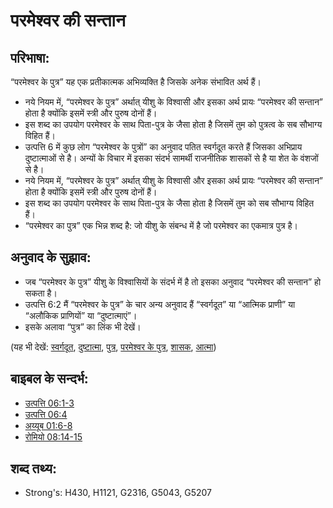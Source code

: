 # परमेश्वर की सन्तान #

## परिभाषा: ##

“परमेश्वर के पुत्र” यह एक प्रतीकात्मक अभिव्यक्ति है जिसके अनेक संभावित अर्थ हैं।

* नये नियम में, “परमेश्वर के पुत्र” अर्थात् यीशु के विश्वासी और इसका अर्थ प्रायः “परमेश्वर की सन्तान” होता है क्योंकि इसमें स्त्री और पुरुष दोनों हैं।
* इस शब्द का उपयोग परमेश्वर के साथ पिता-पुत्र के जैसा होता है जिसमें तुम को पुत्रत्व के सब सौभाग्य विहित हैं।
* उत्पत्ति 6 में कुछ लोग “परमेश्वर के पुत्रों” का अनुवाद पतित स्वर्गदूत करते हैं जिसका अभिप्राय दुष्टात्माओं से है। अन्यों के विचार में इसका संदर्भ सामर्थी राजनीतिक शासकों से है या शेत के वंशजों से है।
* नये नियम में, “परमेश्वर के पुत्र” अर्थात् यीशु के विश्वासी और इसका अर्थ प्रायः “परमेश्वर की सन्तान” होता है क्योंकि इसमें स्त्री और पुरुष दोनों हैं।
* इस शब्द का उपयोग परमेश्वर के साथ पिता-पुत्र के जैसा होता है जिसमें तुम को सब सौभाग्य विहित हैं।
* “परमेश्वर का पुत्र” एक भिन्न शब्द है:  जो यीशु के संबन्ध में है जो परमेश्वर का एकमात्र पुत्र है।

## अनुवाद के सुझाव: ##

* जब “परमेश्वर के पुत्र” यीशु के विश्वासियों के संदर्भ में है तो इसका अनुवाद “परमेश्वर की सन्तान” हो सकता है।
* उत्पत्ति 6:2 मैं “परमेश्वर के पुत्र” के चार अन्य अनुवाद हैं “स्वर्गदूत” या “आत्मिक प्राणी” या “अलौकिक प्राणियों” या “दुष्टात्माएं”।
* इसके अलावा “पुत्र” का लिंक भी देखें।
 

(यह भी देखें: [स्वर्गदूत](../kt/angel.md), [दुष्टात्मा](../kt/demon.md), [पुत्र](../kt/son.md), [परमेश्वर के पुत्र](../kt/sonofgod.md), [शासक](../other/ruler.md), [आत्मा](../kt/spirit.md))

## बाइबल के सन्दर्भ: ##

* [उत्पत्ति 06:1-3](rc://hi/tn/help/gen/06/01)
* [उत्पत्ति 06:4](rc://hi/tn/help/gen/06/04)
* [अय्यूब 01:6-8](rc://hi/tn/help/job/01/06)
* [रोमियो 08:14-15](rc://hi/tn/help/rom/08/14)

## शब्द तथ्य: ##

* Strong's: H430, H1121, G2316, G5043, G5207
